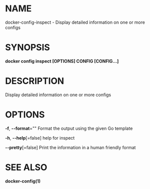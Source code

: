 # NAME

docker-config-inspect - Display detailed information on one or more configs

# SYNOPSIS

**docker config inspect \[OPTIONS\] CONFIG \[CONFIG...\]**

# DESCRIPTION

Display detailed information on one or more configs

# OPTIONS

**-f**, **--format**="" Format the output using the given Go template

**-h**, **--help**\[=false\] help for inspect

**--pretty**\[=false\] Print the information in a human friendly format

# SEE ALSO

**docker-config(1)**
